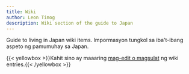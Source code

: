 ```yaml
---
title: Wiki
author: Leon Timog
description: Wiki section of the guide to Japan
---
```

Guide to living in Japan wiki items. Impormasyon tungkol sa iba't-ibang aspeto ng pamumuhay sa Japan.

{{< yellowbox >}}Kahit sino ay maaaring [mag-edit o magsulat](https://www.github.com/link-to-repo) ng wiki entries.{{< /yellowbox >}}